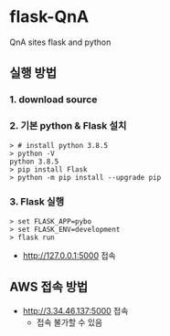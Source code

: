 # flask-QnA
QnA sites flask and python 

## 실행 방법
### 1. download source

### 2. 기본 python & Flask 설치
```
> # install python 3.8.5
> python -V 
python 3.8.5
> pip install Flask
> python -m pip install --upgrade pip
```

### 3. Flask 실행
```
> set FLASK_APP=pybo
> set FLASK_ENV=development
> flask run
```
- http://127.0.0.1:5000 접속

## AWS 접속 방법
- http://3.34.46.137:5000 접속
    - 접속 불가할 수 있음